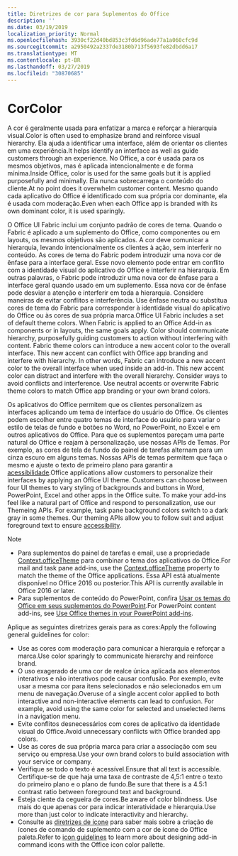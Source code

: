 ```yaml
---
title: Diretrizes de cor para Suplementos do Office
description: ''
ms.date: 03/19/2019
localization_priority: Normal
ms.openlocfilehash: 3930cf22d40bd853c3fd6d96ade77a1a060cfc9d
ms.sourcegitcommit: a2950492a2337de3180b713f5693fe82dbdd6a17
ms.translationtype: MT
ms.contentlocale: pt-BR
ms.lasthandoff: 03/27/2019
ms.locfileid: "30870685"
---
```

# <a name="color"></a><span data-ttu-id="37bfe-102">Cor</span><span class="sxs-lookup"><span data-stu-id="37bfe-102">Color</span></span>

<span data-ttu-id="37bfe-103">A cor é geralmente usada para enfatizar a marca e reforçar a hierarquia visual.</span><span class="sxs-lookup"><span data-stu-id="37bfe-103">Color is often used to emphasize brand and reinforce visual hierarchy.</span></span> <span data-ttu-id="37bfe-104">Ela ajuda a identificar uma interface, além de orientar os clientes em uma experiência.</span><span class="sxs-lookup"><span data-stu-id="37bfe-104">It helps identify an interface as well as guide customers through an experience.</span></span> <span data-ttu-id="37bfe-105">No Office, a cor é usada para os mesmos objetivos, mas é aplicada intencionalmente e de forma mínima.</span><span class="sxs-lookup"><span data-stu-id="37bfe-105">Inside Office, color is used for the same goals but it is applied purposefully and minimally.</span></span> <span data-ttu-id="37bfe-106">Ela nunca sobrecarrega o conteúdo do cliente.</span><span class="sxs-lookup"><span data-stu-id="37bfe-106">At no point does it overwhelm customer content.</span></span> <span data-ttu-id="37bfe-107">Mesmo quando cada aplicativo do Office é identificado com sua própria cor dominante, ela é usada com moderação.</span><span class="sxs-lookup"><span data-stu-id="37bfe-107">Even when each Office app is branded with its own dominant color, it is used sparingly.</span></span>

<span data-ttu-id="37bfe-p102">O Office UI Fabric inclui um conjunto padrão de cores de tema. Quando o Fabric é aplicado a um suplemento do Office, como componentes ou em layouts, os mesmos objetivos são aplicados. A cor deve comunicar a hierarquia, levando intencionalmente os clientes à ação, sem interferir no conteúdo. As cores de tema do Fabric podem introduzir uma nova cor de ênfase para a interface geral. Esse novo elemento pode entrar em conflito com a identidade visual do aplicativo do Office e interferir na hierarquia. Em outras palavras, o Fabric pode introduzir uma nova cor de ênfase para a interface geral quando usado em um suplemento. Essa nova cor de ênfase pode desviar a atenção e interferir em toda a hierarquia. Considere maneiras de evitar conflitos e interferência. Use ênfase neutra ou substitua cores de tema do Fabric para corresponder à identidade visual do aplicativo do Office ou às cores de sua própria marca.</span><span class="sxs-lookup"><span data-stu-id="37bfe-p102">Office UI Fabric includes a set of default theme colors. When Fabric is applied to an Office Add-in as components or in layouts, the same goals apply. Color should communicate hierarchy, purposefully guiding customers to action without interfering with content. Fabric theme colors can introduce a new accent color to the overall interface. This new accent can conflict with Office app branding and interfere with hierarchy. In other words, Fabric can introduce a new accent color to the overall interface when used inside an add-in. This new accent color can distract and interfere with the overall hierarchy. Consider ways to avoid conflicts and interference. Use neutral accents or overwrite Fabric theme colors to match Office app branding or your own brand colors.</span></span>

<span data-ttu-id="37bfe-p103">Os aplicativos do Office permitem que os clientes personalizem as interfaces aplicando um tema de interface do usuário do Office. Os clientes podem escolher entre quatro temas de interface do usuário para variar o estilo de telas de fundo e botões no Word, no PowerPoint, no Excel e em outros aplicativos do Office. Para que os suplementos pareçam uma parte natural do Office e reajam à personalização, use nossas APIs de Temas. Por exemplo, as cores de tela de fundo do painel de tarefas alternam para um cinza escuro em alguns temas. Nossas APIs de temas permitem que faça o mesmo e ajuste o texto de primeiro plano para garantir a [acessibilidade](../design/accessibility-guidelines.md).</span><span class="sxs-lookup"><span data-stu-id="37bfe-p103">Office applications allow customers to personalize their interfaces by applying an Office UI theme. Customers can choose between four UI themes to vary styling of backgrounds and buttons in Word, PowerPoint, Excel and other apps in the Office suite. To make your add-ins feel like a natural part of Office and respond to personalization, use our Themeing APIs. For example, task pane background colors switch to a dark gray in some themes. Our theming APIs allow you to follow suit and adjust foreground text to ensure [accessibility](../design/accessibility-guidelines.md).</span></span>

> [!NOTE]
> - <span data-ttu-id="37bfe-122">Para suplementos do painel de tarefas e email, use a propriedade [Context.officeTheme](/javascript/api/office/office.context) para combinar o tema dos aplicativos do Office.</span><span class="sxs-lookup"><span data-stu-id="37bfe-122">For mail and task pane add-ins, use the [Context.officeTheme](/javascript/api/office/office.context) property to match the theme of the Office applications.</span></span> <span data-ttu-id="37bfe-123">Essa API está atualmente disponível no Office 2016 ou posterior.</span><span class="sxs-lookup"><span data-stu-id="37bfe-123">This API is currently available in Office 2016 or later.</span></span>
> - <span data-ttu-id="37bfe-124">Para suplementos de conteúdo do PowerPoint, confira [Usar os temas do Office em seus suplementos do PowerPoint](../powerpoint/use-document-themes-in-your-powerpoint-add-ins.md).</span><span class="sxs-lookup"><span data-stu-id="37bfe-124">For PowerPoint content add-ins, see [Use Office themes in your PowerPoint add-ins](../powerpoint/use-document-themes-in-your-powerpoint-add-ins.md).</span></span>

<span data-ttu-id="37bfe-125">Aplique as seguintes diretrizes gerais para as cores:</span><span class="sxs-lookup"><span data-stu-id="37bfe-125">Apply the following general guidelines for color:</span></span>

* <span data-ttu-id="37bfe-126">Use as cores com moderação para comunicar a hierarquia e reforçar a marca.</span><span class="sxs-lookup"><span data-stu-id="37bfe-126">Use color sparingly to communicate hierarchy and reinforce brand.</span></span>
* <span data-ttu-id="37bfe-p105">O uso exagerado de uma cor de realce única aplicada aos elementos interativos e não interativos pode causar confusão. Por exemplo, evite usar a mesma cor para itens selecionados e não selecionados em um menu de navegação.</span><span class="sxs-lookup"><span data-stu-id="37bfe-p105">Overuse of a single accent color applied to both interactive and non-interactive elements can lead to confusion. For example, avoid using the same color for selected and unselected items in a navigation menu.</span></span>
* <span data-ttu-id="37bfe-129">Evite conflitos desnecessários com cores de aplicativo da identidade visual do Office.</span><span class="sxs-lookup"><span data-stu-id="37bfe-129">Avoid unnecessary conflicts with Office branded app colors.</span></span>
* <span data-ttu-id="37bfe-130">Use as cores de sua própria marca para criar a associação com seu serviço ou empresa.</span><span class="sxs-lookup"><span data-stu-id="37bfe-130">Use your own brand colors to build association with your service or company.</span></span>
* <span data-ttu-id="37bfe-131">Verifique se todo o texto é acessível.</span><span class="sxs-lookup"><span data-stu-id="37bfe-131">Ensure that all text is accessible.</span></span> <span data-ttu-id="37bfe-132">Certifique-se de que haja uma taxa de contraste de 4,5:1 entre o texto do primeiro plano e o plano de fundo.</span><span class="sxs-lookup"><span data-stu-id="37bfe-132">Be sure that there is a 4.5:1 contrast ratio between foreground text and background.</span></span>
* <span data-ttu-id="37bfe-133">Esteja ciente da cegueira de cores.</span><span class="sxs-lookup"><span data-stu-id="37bfe-133">Be aware of color blindness.</span></span> <span data-ttu-id="37bfe-134">Use mais do que apenas cor para indicar interatividade e hierarquia.</span><span class="sxs-lookup"><span data-stu-id="37bfe-134">Use more than just color to indicate interactivity and hierarchy.</span></span>
* <span data-ttu-id="37bfe-135">Consulte as [diretrizes de ícone](../design/add-in-icons.md) para saber mais sobre a criação de ícones de comando de suplemento com a cor de ícone do Office paleta.</span><span class="sxs-lookup"><span data-stu-id="37bfe-135">Refer to [icon guidelines](../design/add-in-icons.md) to learn more about designing add-in command icons with the Office icon color pallette.</span></span>
